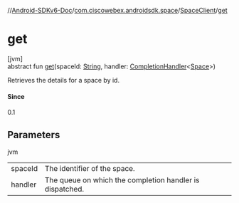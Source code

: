 //[Android-SDKv6-Doc](../../../index.md)/[com.ciscowebex.androidsdk.space](../index.md)/[SpaceClient](index.md)/[get](get.md)

# get

[jvm]\
abstract fun [get](get.md)(spaceId: [String](https://kotlinlang.org/api/latest/jvm/stdlib/kotlin/-string/index.html), handler: [CompletionHandler](../../com.ciscowebex.androidsdk/-completion-handler/index.md)&lt;[Space](../-space/index.md)&gt;)

Retrieves the details for a space by id.

#### Since

0.1

## Parameters

jvm

| | |
|---|---|
| spaceId | The identifier of the space. |
| handler | The queue on which the completion handler is dispatched. |
